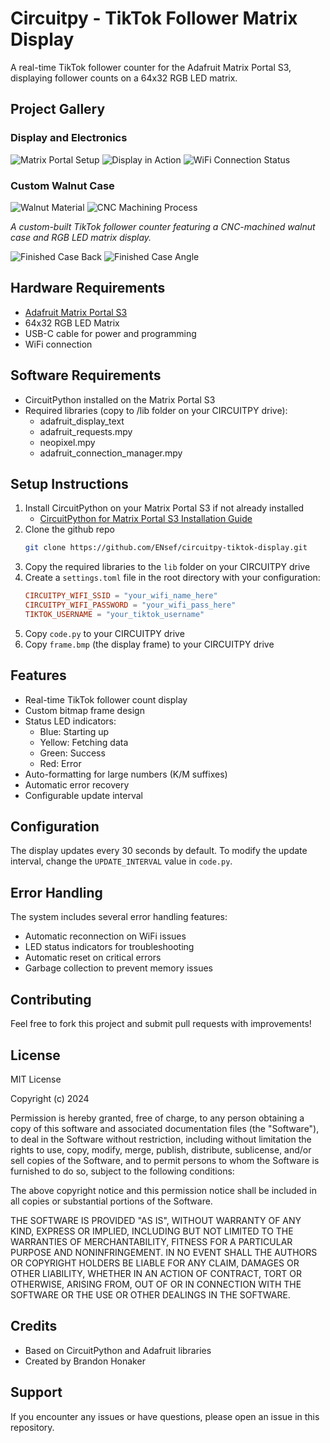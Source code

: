 # Circuitpy - TikTok Follower Matrix Display

A real-time TikTok follower counter for the Adafruit Matrix Portal S3, displaying follower counts on a 64x32 RGB LED matrix.

## Project Gallery

### Display and Electronics
![Matrix Portal Setup](images/board_display.jpg)
![Display in Action](images/display_on.jpg)
![WiFi Connection Status](images/wifi.jpg)

### Custom Walnut Case
![Walnut Material](images/walnut.jpg)
![CNC Machining Process](images/cnc_walnut.jpg)

*A custom-built TikTok follower counter featuring a CNC-machined walnut case and RGB LED matrix display.*

![Finished Case Back](images/finished_case_1.jpg)
![Finished Case Angle](images/finished_case_2.jpg)

## Hardware Requirements

- [Adafruit Matrix Portal S3](https://www.adafruit.com/product/5778)
- 64x32 RGB LED Matrix
- USB-C cable for power and programming
- WiFi connection

## Software Requirements

- CircuitPython installed on the Matrix Portal S3
- Required libraries (copy to /lib folder on your CIRCUITPY drive):
  - adafruit_display_text
  - adafruit_requests.mpy
  - neopixel.mpy
  - adafruit_connection_manager.mpy

## Setup Instructions

1. Install CircuitPython on your Matrix Portal S3 if not already installed
   - [CircuitPython for Matrix Portal S3 Installation Guide](https://circuitpython.org/board/adafruit_matrixportal_s3/)
2. Clone the github repo
   ```bash
   git clone https://github.com/ENsef/circuitpy-tiktok-display.git
   ```
2. Copy the required libraries to the `lib` folder on your CIRCUITPY drive
3. Create a `settings.toml` file in the root directory with your configuration:
   ```toml
   CIRCUITPY_WIFI_SSID = "your_wifi_name_here"
   CIRCUITPY_WIFI_PASSWORD = "your_wifi_pass_here"
   TIKTOK_USERNAME = "your_tiktok_username"
   ```
4. Copy `code.py` to your CIRCUITPY drive
5. Copy `frame.bmp` (the display frame) to your CIRCUITPY drive

## Features

- Real-time TikTok follower count display
- Custom bitmap frame design
- Status LED indicators:
  - Blue: Starting up
  - Yellow: Fetching data
  - Green: Success
  - Red: Error
- Auto-formatting for large numbers (K/M suffixes)
- Automatic error recovery
- Configurable update interval

## Configuration

The display updates every 30 seconds by default. To modify the update interval, change the `UPDATE_INTERVAL` value in `code.py`.

## Error Handling

The system includes several error handling features:
- Automatic reconnection on WiFi issues
- LED status indicators for troubleshooting
- Automatic reset on critical errors
- Garbage collection to prevent memory issues

## Contributing

Feel free to fork this project and submit pull requests with improvements!

## License

MIT License

Copyright (c) 2024

Permission is hereby granted, free of charge, to any person obtaining a copy
of this software and associated documentation files (the "Software"), to deal
in the Software without restriction, including without limitation the rights
to use, copy, modify, merge, publish, distribute, sublicense, and/or sell
copies of the Software, and to permit persons to whom the Software is
furnished to do so, subject to the following conditions:

The above copyright notice and this permission notice shall be included in all
copies or substantial portions of the Software.

THE SOFTWARE IS PROVIDED "AS IS", WITHOUT WARRANTY OF ANY KIND, EXPRESS OR
IMPLIED, INCLUDING BUT NOT LIMITED TO THE WARRANTIES OF MERCHANTABILITY,
FITNESS FOR A PARTICULAR PURPOSE AND NONINFRINGEMENT. IN NO EVENT SHALL THE
AUTHORS OR COPYRIGHT HOLDERS BE LIABLE FOR ANY CLAIM, DAMAGES OR OTHER
LIABILITY, WHETHER IN AN ACTION OF CONTRACT, TORT OR OTHERWISE, ARISING FROM,
OUT OF OR IN CONNECTION WITH THE SOFTWARE OR THE USE OR OTHER DEALINGS IN THE
SOFTWARE.

## Credits

- Based on CircuitPython and Adafruit libraries
- Created by Brandon Honaker

## Support

If you encounter any issues or have questions, please open an issue in this repository.